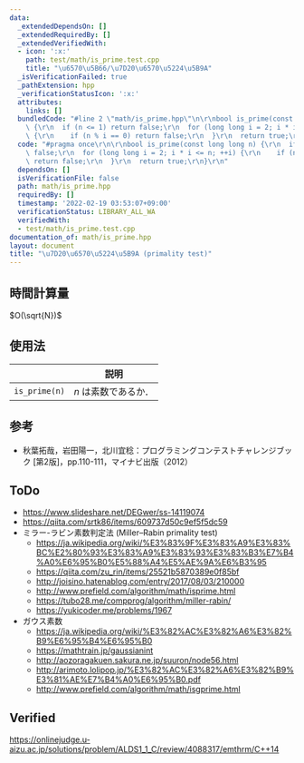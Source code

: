 ```yaml
---
data:
  _extendedDependsOn: []
  _extendedRequiredBy: []
  _extendedVerifiedWith:
  - icon: ':x:'
    path: test/math/is_prime.test.cpp
    title: "\u6570\u5B66/\u7D20\u6570\u5224\u5B9A"
  _isVerificationFailed: true
  _pathExtension: hpp
  _verificationStatusIcon: ':x:'
  attributes:
    links: []
  bundledCode: "#line 2 \"math/is_prime.hpp\"\n\r\nbool is_prime(const long long n)\
    \ {\r\n  if (n <= 1) return false;\r\n  for (long long i = 2; i * i <= n; ++i)\
    \ {\r\n    if (n % i == 0) return false;\r\n  }\r\n  return true;\r\n}\r\n"
  code: "#pragma once\r\n\r\nbool is_prime(const long long n) {\r\n  if (n <= 1) return\
    \ false;\r\n  for (long long i = 2; i * i <= n; ++i) {\r\n    if (n % i == 0)\
    \ return false;\r\n  }\r\n  return true;\r\n}\r\n"
  dependsOn: []
  isVerificationFile: false
  path: math/is_prime.hpp
  requiredBy: []
  timestamp: '2022-02-19 03:53:07+09:00'
  verificationStatus: LIBRARY_ALL_WA
  verifiedWith:
  - test/math/is_prime.test.cpp
documentation_of: math/is_prime.hpp
layout: document
title: "\u7D20\u6570\u5224\u5B9A (primality test)"
---
```



## 時間計算量

$O(\sqrt{N})$


## 使用法

||説明|
|:--:|:--:|
|`is_prime(n)`|$n$ は素数であるか．|


## 参考

- 秋葉拓哉，岩田陽一，北川宜稔：プログラミングコンテストチャレンジブック \[第2版\]，pp.110-111，マイナビ出版（2012）


## ToDo

- https://www.slideshare.net/DEGwer/ss-14119074
- https://qiita.com/srtk86/items/609737d50c9ef5f5dc59
- ミラー-ラビン素数判定法 (Miller–Rabin primality test)
  - https://ja.wikipedia.org/wiki/%E3%83%9F%E3%83%A9%E3%83%BC%E2%80%93%E3%83%A9%E3%83%93%E3%83%B3%E7%B4%A0%E6%95%B0%E5%88%A4%E5%AE%9A%E6%B3%95
  - https://qiita.com/zu_rin/items/25521b5870389e0f85bf
  - http://joisino.hatenablog.com/entry/2017/08/03/210000
  - http://www.prefield.com/algorithm/math/isprime.html
  - https://tubo28.me/compprog/algorithm/miller-rabin/
  - https://yukicoder.me/problems/1967
- ガウス素数
  - https://ja.wikipedia.org/wiki/%E3%82%AC%E3%82%A6%E3%82%B9%E6%95%B4%E6%95%B0
  - https://mathtrain.jp/gaussianint
  - http://aozoragakuen.sakura.ne.jp/suuron/node56.html
  - http://arimoto.lolipop.jp/%E3%82%AC%E3%82%A6%E3%82%B9%E3%81%AE%E7%B4%A0%E6%95%B0.pdf
  - http://www.prefield.com/algorithm/math/isgprime.html


## Verified

https://onlinejudge.u-aizu.ac.jp/solutions/problem/ALDS1_1_C/review/4088317/emthrm/C++14
